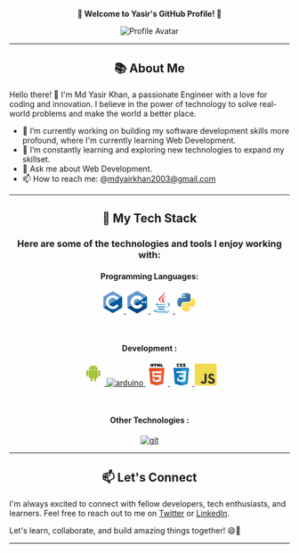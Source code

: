 **<p align="center">👋 Welcome to Yasir's GitHub Profile! 👋</p>**

<p align="center">
  <img src="https://github.com/confused-soul.png" alt="Profile Avatar" width="150" height="150" >
</p>

<hr>

<h2 align="Center">📚 About Me</h2>

Hello there! 👋 I'm Md Yasir Khan, a passionate Engineer with a love for coding and innovation. I believe in the power of technology to solve real-world problems and make the world a better place.

- 🔭 I’m currently working on building my software development skills more profound, where I'm currently learning Web Development.
- 🌱 I’m constantly learning and exploring new technologies to expand my skillset.
- 💬 Ask me about Web Development.
- 📫 How to reach me: @mdyairkhan2003@gmail.com

<hr>

<h2 align="Center">🚀 My Tech Stack</h2>

<h3 align="Center">Here are some of the technologies and tools I enjoy working with: </h3>
<h4 align="center">Programming Languages:</h4>
<p align="center">
  <a href="https://www.cprogramming.com/" target="_blank" rel="noreferrer"> <img src="https://raw.githubusercontent.com/devicons/devicon/master/icons/c/c-original.svg" alt="c" width="40" height="40"/> </a> <a href="https://www.w3schools.com/cpp/" target="_blank" rel="noreferrer"> <img src="https://raw.githubusercontent.com/devicons/devicon/master/icons/cplusplus/cplusplus-original.svg" alt="cplusplus" width="40" height="40"/> </a> <a href="https://www.java.com" target="_blank" rel="noreferrer"> <img src="https://raw.githubusercontent.com/devicons/devicon/master/icons/java/java-original.svg" alt="java" width="40" height="40"/> </a> <a href="https://www.python.org" target="_blank" rel="noreferrer"> <img src="https://raw.githubusercontent.com/devicons/devicon/master/icons/python/python-original.svg" alt="python" width="40" height="40"/> </a> 
</p>
<br>
<h4 align="center">Development :</h4>
<p align="center">
   <a href="https://developer.android.com" target="_blank" rel="noreferrer"> <img src="https://raw.githubusercontent.com/devicons/devicon/master/icons/android/android-original-wordmark.svg" alt="android" width="40" height="40"/> </a>  <a href="https://www.arduino.cc/" target="_blank" rel="noreferrer"> <img src="https://cdn.worldvectorlogo.com/logos/arduino-1.svg" alt="arduino" width="40" height="40"/> </a><a href="https://www.w3.org/html/" target="_blank" rel="noreferrer"> <img src="https://raw.githubusercontent.com/devicons/devicon/master/icons/html5/html5-original-wordmark.svg" alt="html5" width="40" height="40"/> </a>  <a href="https://www.w3schools.com/css/" target="_blank" rel="noreferrer"> <img src="https://raw.githubusercontent.com/devicons/devicon/master/icons/css3/css3-original-wordmark.svg" alt="css3" width="40" height="40"/> </a><a href="https://developer.mozilla.org/en-US/docs/Web/JavaScript" target="_blank" rel="noreferrer"> <img src="https://raw.githubusercontent.com/devicons/devicon/master/icons/javascript/javascript-original.svg" alt="javascript" width="40" height="40"/> </a>
</p>
<br>
<h4 align="center">Other Technologies :</h4>
<p align="center">
 <a href="https://git-scm.com/" target="_blank" rel="noreferrer"> <img src="https://www.vectorlogo.zone/logos/git-scm/git-scm-icon.svg" alt="git" width="40" height="40"/> </a> 
</p>  

<hr>

<h2 align="Center">📫 Let's Connect</h2>

I'm always excited to connect with fellow developers, tech enthusiasts, and learners. Feel free to reach out to me on [Twitter](https://twitter.com/confusedxsoul) or [LinkedIn](https://www.linkedin.com/in/md-yasir-khan-8b5947219/).

Let's learn, collaborate, and build amazing things together! 😄🚀

<hr>
